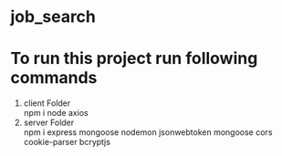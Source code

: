 # job_search
# To run this project run following commands
 1) client Folder <br>
  npm i node axios<br>
 2) server Folder<br>
  npm i express mongoose nodemon jsonwebtoken mongoose cors cookie-parser bcryptjs
